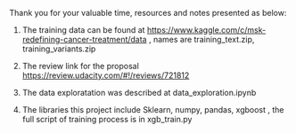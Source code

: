 Thank you for your valuable time, resources and notes presented as below:

1. The training data can be found at https://www.kaggle.com/c/msk-redefining-cancer-treatment/data , names are training_text.zip, training_variants.zip

2. The review link for the proposal  https://review.udacity.com/#!/reviews/721812

3. The data exploratation was described at data_exploration.ipynb

4. The libraries this project include Sklearn, numpy, pandas, xgboost , the full script of training process is in xgb_train.py


